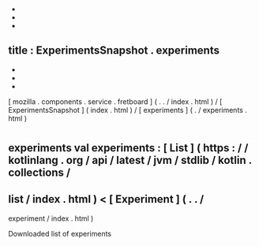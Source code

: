 -
-
-
title
:
ExperimentsSnapshot
.
experiments
-
-
-
-
[
mozilla
.
components
.
service
.
fretboard
]
(
.
.
/
index
.
html
)
/
[
ExperimentsSnapshot
]
(
index
.
html
)
/
[
experiments
]
(
.
/
experiments
.
html
)
#
experiments
val
experiments
:
[
List
]
(
https
:
/
/
kotlinlang
.
org
/
api
/
latest
/
jvm
/
stdlib
/
kotlin
.
collections
/
-
list
/
index
.
html
)
<
[
Experiment
]
(
.
.
/
-
experiment
/
index
.
html
)
>
Downloaded
list
of
experiments
